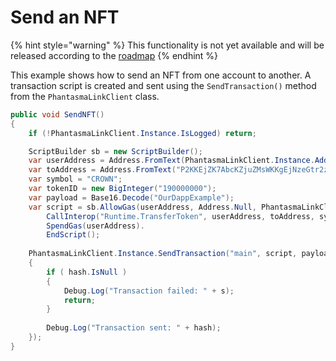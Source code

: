 # Send an NFT

{% hint style="warning" %}
This functionality is not yet available and will be released according to the [roadmap](https://phantasma.info/blockchain#roadmap)
{% endhint %}

This example shows how to send an NFT from one account to another. A transaction script is created and sent using the `SendTransaction()` method from the `PhantasmaLinkClient` class.

```csharp
public void SendNFT()
{
    if (!PhantasmaLinkClient.Instance.IsLogged) return;

    ScriptBuilder sb = new ScriptBuilder();
    var userAddress = Address.FromText(PhantasmaLinkClient.Instance.Address);
    var toAddress = Address.FromText("P2KKEjZK7AbcKZjuZMsWKKgEjNzeGtr2zBiV7qYJHxNXvUa");
    var symbol = "CROWN";
    var tokenID = new BigInteger("190000000");
    var payload = Base16.Decode("OurDappExample");
    var script = sb.AllowGas(userAddress, Address.Null, PhantasmaLinkClient.Instance.GasPrice, PhantasmaLinkClient.Instance.GasLimit ).
        CallInterop("Runtime.TransferToken", userAddress, toAddress, symbol, tokenID).
        SpendGas(userAddress).
        EndScript();
    
    PhantasmaLinkClient.Instance.SendTransaction("main", script, payload, (hash, s) =>
    {
        if ( hash.IsNull )
        {
            Debug.Log("Transaction failed: " + s);
            return;
        }
        
        Debug.Log("Transaction sent: " + hash);
    });
}
```
